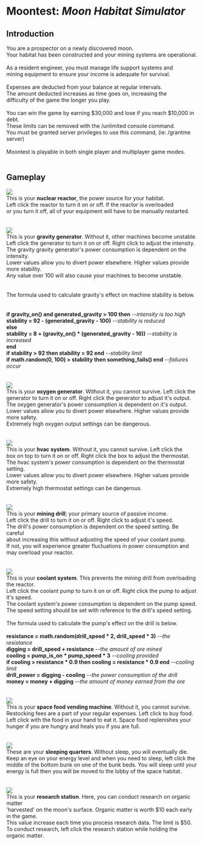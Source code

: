 Moontest: _Moon Habitat Simulator_
==================================
<h2>Introduction</h2>
You are a prospector on a newly discovered moon.</br>
Your habitat has been constructed and your mining systems are operational.</br>
</br>
As a resident engineer, you must manage life support systems and</br>
mining equipment to ensure your income is adequate for survival.</br>
</br>
Expenses are deducted from your balance at regular intervals.</br>
The amount deducted increases as time goes on, increasing the</br>
difficulty of the game the longer you play.</br>
</br>
You can win the game by earning $30,000 and lose if you reach $10,000 in debt.</br>
These limits can be removed with the /unlimited console command.</br>
You must be granted server privileges to use this command, (ie: /grantme server)</br>
</br>
Moontest is playable in both single player and multiplayer game modes.</br>
</br>
<h2>Gameplay</h2>
<img src="https://i.imgur.com/C8vUbjb.png"></br>
This is your <b>nuclear reactor</b>, the power source for your habitat.</br>
Left click the reactor to turn it on or off. If the reactor is overloaded</br>
or you turn it off, all of your equipment will have to be manually restarted.</br>
</br>
</br>
<img src="https://i.imgur.com/Nhk7dFc.png"></br>
This is your <b>gravity generator</b>. Without it, other machines become unstable.</br>
Left click the generator to turn it on or off. Right click to adjust the intensity.</br>
The gravity gravity generator's power consumption is dependent on the intensity.</br>
Lower values allow you to divert power elsewhere. Higher values provide more stability.</br>
Any value over 100 will also cause your machines to become unstable.</br></br>
</br>
The formula used to calculate gravity's effect on machine stability is below.</br></br>
</br>
<b>if gravity_on() and generated_gravity > 100 then</b> <i>--intensity is too high</i></br>
   <b>stability = 92 - (generated_gravity - 100)</b> <i>--stability is reduced</i></br>
<b>else</b></br>
   <b>stability = 8 + (gravity_on() * (generated_gravity - 16))</b> <i>--stability is increased</i></br>
<b>end</b></br>
<b>if stability > 92 then stability = 92 end</b> <i>--stability limit</i></br>
<b>if math.random(0, 100) > stability then something_fails() end</b> <i>--failures occur</i></br>
</br>
</br>
<img src="https://i.imgur.com/DKEuwe0.png"></br>
This is your <b>oxygen generator</b>. Without it, you cannot survive. Left click the</br>
generator to turn it on or off. Right click the generator to adjust it's output.</br>
The oxygen generator's power consumption is dependent on it's output.</br>
Lower values allow you to divert power elsewhere. Higher values provide more safety.</br>
Extremely high oxygen output settings can be dangerous.</br>
</br>
</br>
<img src="https://i.imgur.com/w9zg6Wa.png"></br>
This is your <b>hvac system</b>. Without it, you cannot survive. Left click the</br>
box on top to turn it on or off. Right click the box to adjust the thermostat.</br>
The hvac system's power consumption is dependent on the thermostat setting.</br>
Lower values allow you to divert power elsewhere. Higher values provide more safety.</br>
Extremely high thermostat settings can be dangerous.</br>
</br>
</br>
<img src="https://i.imgur.com/86vFPBM.png"></br>
This is your <b>mining drill</b>; your primary source of passive income.</br>
Left click the drill to turn it on or off. Right click to adjust it's speed.</br>
The drill's power consumption is dependent on the speed setting. Be careful</br>
about increasing this without adjusting the speed of your coolant pump.</br>
If not, you will experience greater fluctuations in power consumption and</br>
may overload your reactor.</br>
</br>
</br>
<img src="https://i.imgur.com/yjbRGCg.png"></br>
This is your <b>coolant system</b>. This prevents the mining drill from overloading the reactor.</br>
Left click the coolant pump to turn it on or off. Right click the pump to adjust it's speed.</br>
The coolant system's power consumption is dependent on the pump speed.</br>
The speed setting should be set with reference to the drill's speed setting.</br>
</br>
The formula used to calculate the pump's effect on the drill is below.</br>
</br>
<b>resistance = math.random(drill_speed * 2, drill_speed * 3)</b> <i>--the resistance</i></br>
<b>digging = drill_speed + resistance</b> <i>--the amount of ore mined</i></br>
<b>cooling = pump_is_on * pump_speed * 3</b> <i>--cooling provided</i></br>
<b>if cooling > resistance * 0.9 then cooling = resistance * 0.9 end</b> <i>--cooling limit</i></br>
<b>drill_power = digging - cooling</b> <i>--the power consumption of the drill</i></br>
<b>money = money + digging</b> <i>--the amount of money earned from the ore</i></br>
</br>
</br>
<img src="https://i.imgur.com/CyTmGYz.png"></br>
This is your <b>space food vending machine</b>. Without it, you cannot survive.</br>
Restocking fees are a part of your regular expenses. Left click to buy food.</br>
Left click with the food in your hand to eat it. Space food replenishes your</br>
hunger if you are hungry and heals you if you are full.</br>
</br>
</br>
<img src="https://i.imgur.com/lyr1Sxg.png"></br>
These are your <b>sleeping quarters</b>. Without sleep, you will eventually die.</br>
Keep an eye on your energy level and when you need to sleep, left click the</br>
middle of the bottom bunk on one of the bunk beds. You will sleep until your</br>
energy is full then you will be moved to the lobby of the space habitat.</br>
</br>
</br>
<img src="https://i.imgur.com/mo5QWX0.png"></br>
This is your <b>research station</b>. Here, you can conduct research on organic matter</br>
'harvested' on the moon's surface. Organic matter is worth $10 each early in the game.</br>
This value increase each time you process research data. The limit is $50.</br>
To conduct research, left click the research station while holding the organic matter.